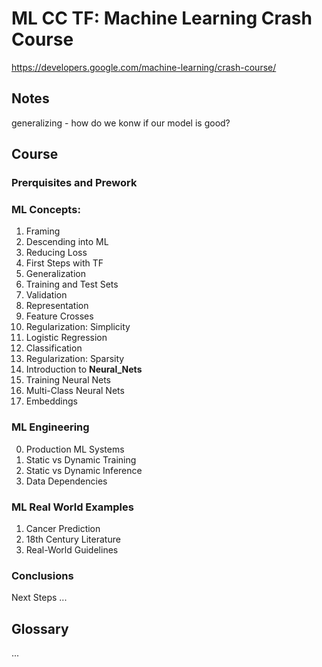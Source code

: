 # ML CC TF: Machine Learning Crash Course
https://developers.google.com/machine-learning/crash-course/

## Notes
generalizing - how do we konw if our model is good? 



## Course
### Prerquisites and Prework

### ML Concepts:
1. Framing
2. Descending into ML
3. Reducing Loss
4. First Steps with TF
5. Generalization
6. Training and Test Sets
7. Validation
8. Representation
9. Feature Crosses
10. Regularization: Simplicity
11. Logistic Regression
12. Classification
13. Regularization: Sparsity
14. Introduction to **Neural_Nets**
15. Training Neural Nets
16. Multi-Class Neural Nets
17. Embeddings

### ML Engineering 
0. Production ML Systems
1. Static vs Dynamic Training
2. Static vs Dynamic Inference
3. Data Dependencies

### ML Real World Examples
1. Cancer Prediction
2. 18th Century Literature
3. Real-World Guidelines

### Conclusions 
Next Steps ... 

## Glossary
... 
